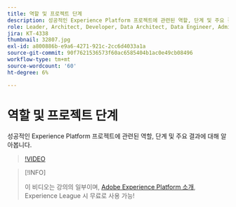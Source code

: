 ```yaml
---
title: 역할 및 프로젝트 단계
description: 성공적인 Experience Platform 프로젝트에 관련된 역할, 단계 및 주요 결과에 대해 알아봅니다.
role: Leader, Architect, Developer, Data Architect, Data Engineer, Admin, User
jira: KT-4338
thumbnail: 32807.jpg
exl-id: a800886b-e9a6-4271-921c-2cc6d4033a1a
source-git-commit: 90f7621536573f60ac6585404b1ac0e49cb08496
workflow-type: tm+mt
source-wordcount: '60'
ht-degree: 6%

---
```


# 역할 및 프로젝트 단계

성공적인 Experience Platform 프로젝트에 관련된 역할, 단계 및 주요 결과에 대해 알아봅니다.

>[!VIDEO](https://video.tv.adobe.com/v/32807?quality=12&learn=on)

>[!INFO]
>
> 이 비디오는 강의의 일부이며, [Adobe Experience Platform 소개](https://experienceleague.adobe.com/?recommended=ExperiencePlatform-U-1-2020.1), Experience League 시 무료로 사용 가능!

